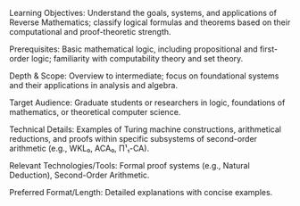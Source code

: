 Learning Objectives: Understand the goals, systems, and applications of Reverse Mathematics; classify logical formulas and theorems based on their computational and proof-theoretic strength.

Prerequisites: Basic mathematical logic, including propositional and first-order logic; familiarity with computability theory and set theory.

Depth & Scope: Overview to intermediate; focus on foundational systems and their applications in analysis and algebra.

Target Audience: Graduate students or researchers in logic, foundations of mathematics, or theoretical computer science.

Technical Details: Examples of Turing machine constructions, arithmetical reductions, and proofs within specific subsystems of second-order arithmetic (e.g., WKL₀, ACA₀, Π¹₁-CA).

Relevant Technologies/Tools: Formal proof systems (e.g., Natural Deduction), Second-Order Arithmetic.

Preferred Format/Length: Detailed explanations with concise examples.
